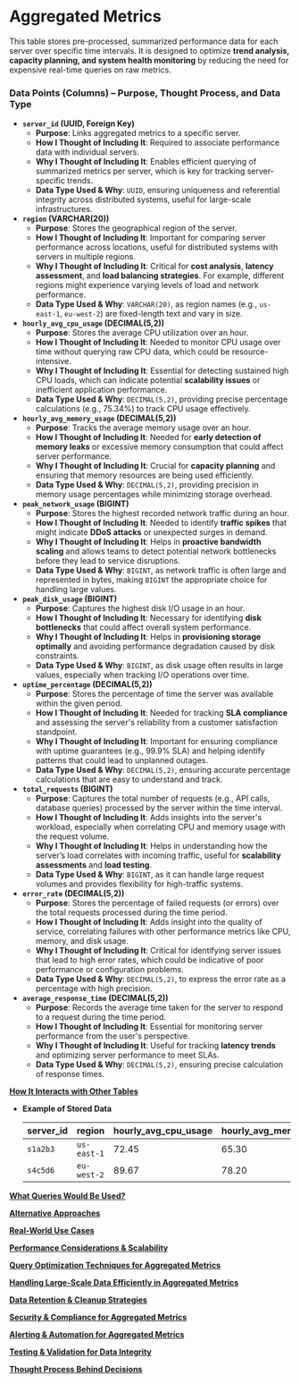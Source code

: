 # Aggregated Metrics

This table stores pre-processed, summarized performance data for each server over specific time intervals. It is designed to optimize **trend analysis, capacity planning, and system health monitoring** by reducing the need for expensive real-time queries on raw metrics.

### **Data Points (Columns) – Purpose, Thought Process, and Data Type**

- **`server_id` (UUID, Foreign Key)**
    - **Purpose**: Links aggregated metrics to a specific server.
    - **How I Thought of Including It**: Required to associate performance data with individual servers.
    - **Why I Thought of Including It**: Enables efficient querying of summarized metrics per server, which is key for tracking server-specific trends.
    - **Data Type Used & Why**: `UUID`, ensuring uniqueness and referential integrity across distributed systems, useful for large-scale infrastructures.
- **`region` (VARCHAR(20))**
    - **Purpose**: Stores the geographical region of the server.
    - **How I Thought of Including It**: Important for comparing server performance across locations, useful for distributed systems with servers in multiple regions.
    - **Why I Thought of Including It**: Critical for **cost analysis**, **latency assessment**, and **load balancing strategies**. For example, different regions might experience varying levels of load and network performance.
    - **Data Type Used & Why**: `VARCHAR(20)`, as region names (e.g., `us-east-1`, `eu-west-2`) are fixed-length text and vary in size.
- **`hourly_avg_cpu_usage` (DECIMAL(5,2))**
    - **Purpose**: Stores the average CPU utilization over an hour.
    - **How I Thought of Including It**: Needed to monitor CPU usage over time without querying raw CPU data, which could be resource-intensive.
    - **Why I Thought of Including It**: Essential for detecting sustained high CPU loads, which can indicate potential **scalability issues** or inefficient application performance.
    - **Data Type Used & Why**: `DECIMAL(5,2)`, providing precise percentage calculations (e.g., 75.34%) to track CPU usage effectively.
- **`hourly_avg_memory_usage` (DECIMAL(5,2))**
    - **Purpose**: Tracks the average memory usage over an hour.
    - **How I Thought of Including It**: Needed for **early detection of memory leaks** or excessive memory consumption that could affect server performance.
    - **Why I Thought of Including It**: Crucial for **capacity planning** and ensuring that memory resources are being used efficiently.
    - **Data Type Used & Why**: `DECIMAL(5,2)`, providing precision in memory usage percentages while minimizing storage overhead.
- **`peak_network_usage` (BIGINT)**
    - **Purpose**: Stores the highest recorded network traffic during an hour.
    - **How I Thought of Including It**: Needed to identify **traffic spikes** that might indicate **DDoS attacks** or unexpected surges in demand.
    - **Why I Thought of Including It**: Helps in **proactive bandwidth scaling** and allows teams to detect potential network bottlenecks before they lead to service disruptions.
    - **Data Type Used & Why**: `BIGINT`, as network traffic is often large and represented in bytes, making `BIGINT` the appropriate choice for handling large values.
- **`peak_disk_usage` (BIGINT)**
    - **Purpose**: Captures the highest disk I/O usage in an hour.
    - **How I Thought of Including It**: Necessary for identifying **disk bottlenecks** that could affect overall system performance.
    - **Why I Thought of Including It**: Helps in **provisioning storage optimally** and avoiding performance degradation caused by disk constraints.
    - **Data Type Used & Why**: `BIGINT`, as disk usage often results in large values, especially when tracking I/O operations over time.
- **`uptime_percentage` (DECIMAL(5,2))**
    - **Purpose**: Stores the percentage of time the server was available within the given period.
    - **How I Thought of Including It**: Needed for tracking **SLA compliance** and assessing the server's reliability from a customer satisfaction standpoint.
    - **Why I Thought of Including It**: Important for ensuring compliance with uptime guarantees (e.g., 99.9% SLA) and helping identify patterns that could lead to unplanned outages.
    - **Data Type Used & Why**: `DECIMAL(5,2)`, ensuring accurate percentage calculations that are easy to understand and track.
- **`total_requests` (BIGINT)**
    - **Purpose**: Captures the total number of requests (e.g., API calls, database queries) processed by the server within the time interval.
    - **How I Thought of Including It**: Adds insights into the server's workload, especially when correlating CPU and memory usage with the request volume.
    - **Why I Thought of Including It**: Helps in understanding how the server’s load correlates with incoming traffic, useful for **scalability assessments** and **load testing**.
    - **Data Type Used & Why**: `BIGINT`, as it can handle large request volumes and provides flexibility for high-traffic systems.
- **`error_rate` (DECIMAL(5,2))**
    - **Purpose**: Stores the percentage of failed requests (or errors) over the total requests processed during the time period.
    - **How I Thought of Including It**: Adds insight into the quality of service, correlating failures with other performance metrics like CPU, memory, and disk usage.
    - **Why I Thought of Including It**: Critical for identifying server issues that lead to high error rates, which could be indicative of poor performance or configuration problems.
    - **Data Type Used & Why**: `DECIMAL(5,2)`, to express the error rate as a percentage with high precision.
- **`average_response_time` (DECIMAL(5,2))**
    - **Purpose**: Records the average time taken for the server to respond to a request during the time period.
    - **How I Thought of Including It**: Essential for monitoring server performance from the user's perspective.
    - **Why I Thought of Including It**: Useful for tracking **latency trends** and optimizing server performance to meet SLAs.
    - **Data Type Used & Why**: `DECIMAL(5,2)`, ensuring precise calculation of response times.

[**How It Interacts with Other Tables**](Aggregated%20Metrics%2019bead362d93807b9664c97496f8cc05/How%20It%20Interacts%20with%20Other%20Tables%2019dead362d9380829d94e31d1d8be0fb.md)

- **Example of Stored Data**
    
    
    | server_id | region | hourly_avg_cpu_usage | hourly_avg_memory_usage | peak_network_usage | peak_disk_usage | uptime_percentage |
    | --- | --- | --- | --- | --- | --- | --- |
    | `s1a2b3` | `us-east-1` | 72.45 | 65.30 | 1,200,000 | 350,000 | 99.95 |
    | `s4c5d6` | `eu-west-2` | 89.67 | 78.20 | 950,000 | 420,000 | 99.87 |

[**What Queries Would Be Used?**](What%20Queries%20Would%20Be%20Used.md)

[**Alternative Approaches**](Aggregated%20Metrics%2019bead362d93807b9664c97496f8cc05/Alternative%20Approaches%2019dead362d938019b018fe2438523201.md)

[**Real-World Use Cases**](Aggregated%20Metrics%2019bead362d93807b9664c97496f8cc05/Real-World%20Use%20Cases%2019dead362d9380bca87ae5dd656ad770.md)

[**Performance Considerations & Scalability**](Aggregated%20Metrics%2019bead362d93807b9664c97496f8cc05/Performance%20Considerations%20&%20Scalability%2019dead362d93809ba15bea3c87015212.md)

[**Query Optimization Techniques for Aggregated Metrics**](Aggregated%20Metrics%2019bead362d93807b9664c97496f8cc05/Query%20Optimization%20Techniques%20for%20Aggregated%20Metri%2019dead362d93800daeefebec60c6d739.md)

[**Handling Large-Scale Data Efficiently in Aggregated Metrics**](Aggregated%20Metrics%2019bead362d93807b9664c97496f8cc05/Handling%20Large-Scale%20Data%20Efficiently%20in%20Aggregate%2019dead362d9380638f38f4436a5679f8.md)

[**Data Retention & Cleanup Strategies**](Aggregated%20Metrics%2019bead362d93807b9664c97496f8cc05/Data%20Retention%20&%20Cleanup%20Strategies%2019dead362d93800f9f9ad379c51cdc01.md)

[**Security & Compliance for Aggregated Metrics**](Aggregated%20Metrics%2019bead362d93807b9664c97496f8cc05/Security%20&%20Compliance%20for%20Aggregated%20Metrics%2019dead362d938022a9a3e884eb74a424.md)

[**Alerting & Automation for Aggregated Metrics**](Aggregated%20Metrics%2019bead362d93807b9664c97496f8cc05/Alerting%20&%20Automation%20for%20Aggregated%20Metrics%2019dead362d9380428bf5d42c87a3256a.md)

[**Testing & Validation for Data Integrity**](Aggregated%20Metrics%2019bead362d93807b9664c97496f8cc05/Testing%20&%20Validation%20for%20Data%20Integrity%2019dead362d93808397ebcfc7534fb7fa.md)

[**Thought Process Behind Decisions**](Aggregated%20Metrics%2019bead362d93807b9664c97496f8cc05/Thought%20Process%20Behind%20Decisions%2019dead362d93801fa178d0add68dee23.md)
